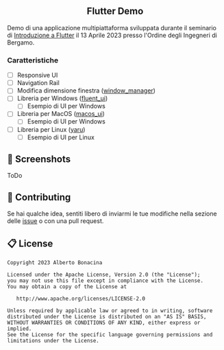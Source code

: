 <div align="center">
  <h2>Flutter Demo</h2>
</div>

Demo di una applicazione multipiattaforma sviluppata durante il seminario di [Introduzione a Flutter](https://www.isiformazione.it/ita/_V2.0_risultatiricerca.asp?apriModalEvento=true&apriModEvIdEdizione=1096&apriModEvCodOrdine=ING-BG&apriModEvTimeCheck=-1000) il 13 Aprile 2023 presso l'Ordine degli Ingegneri di Bergamo.

### Caratteristiche

* [ ] Responsive UI
* [ ] Navigation Rail
* [ ] Modifica dimensione finestra ([window_manager](https://pub.dev/packages/window_manager))
* [ ] Libreria per Windows ([fluent_ui](https://pub.dev/packages/fluent_ui))
  * [ ] Esempio di UI per Windows
* [ ] Libreria per MacOS ([macos_ui](https://pub.dev/packages/macos_ui))
  * [ ] Esempio di UI per Windows  
* [ ] Libreria per Linux ([yaru](https://pub.dev/packages/yaru))
  * [ ] Esempio di UI per Linux  

## 📱 Screenshots

ToDo

## 💎 Contributing

Se hai qualche idea, sentiti libero di inviarmi le tue modifiche nella sezione delle [issue](https://github.com/polilluminato/multipiattaforma-flutter-oib-2023/issues) o con una pull request.

## 📋 License

```
Copyright 2023 Alberto Bonacina

Licensed under the Apache License, Version 2.0 (the "License");
you may not use this file except in compliance with the License.
You may obtain a copy of the License at

   http://www.apache.org/licenses/LICENSE-2.0

Unless required by applicable law or agreed to in writing, software
distributed under the License is distributed on an "AS IS" BASIS,
WITHOUT WARRANTIES OR CONDITIONS OF ANY KIND, either express or implied.
See the License for the specific language governing permissions and
limitations under the License.
```